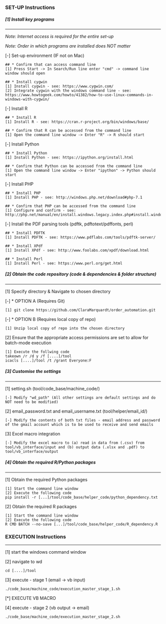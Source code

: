 ### SET-UP Instructions

##### [1] Install key programs
---------------------------

_Note: Internet access is required for the entire set-up_

_Note: Order in which programs are installed does NOT matter_

[-] Set-up environment (IF not on Mac)
````
## * Confirm that can access command line
[1] Press Start -> In Search/Run line enter "cmd" -> command line window should open

## * Install cygwin
[1] Install cygwin - see: https://www.cygwin.com/
[2] Integrate cygwin with the windows command line - see: https://www.howtogeek.com/howto/41382/how-to-use-linux-commands-in-windows-with-cygwin/
````

[-] Install R  
````	
## * Install R
[1] Install R - see: https://cran.r-project.org/bin/windows/base/

## * Confirm that R can be accessed from the command line
[1] Open the command line window -> Enter "R" -> R should start
````

[-] Install Python 
````
## * Install Python
[1] Install Python - see: https://ipython.org/install.html

## * Confirm that Python can be accessed from the command line
[1] Open the command line window -> Enter "ipython" -> Python should start
````

[-] Install PHP 
````
## * Install PHP
[1] Install PHP - see: http://windows.php.net/download#php-7.1

## * Confirm that PHP can be accessed from the command line
[1] Configure and confirm - see: 
http://php.net/manual/en/install.windows.legacy.index.php#install.windows.legacy.commandline
````

[-] Install the PDF parsing tools (pdftk, pdftotext/pdffonts, perl)
````
## * Install PDFTK
[1] Install PDFTK - see: https://www.pdflabs.com/tools/pdftk-server/

## * Install XPdf
[1] Install XPdf - see: http://www.foolabs.com/xpdf/download.html

## * Install Perl
[1] Install Perl - see: https://www.perl.org/get.html
````

##### [2] Obtain the code repository (code & dependencies & folder structure) 
---------------------------

[1] Specify directory & Navigate to chosen directory

[-] * OPTION A (Requires Git)
````
[1] git clone https://github.com/ClaraMarquardt/order_automation.git
````

[-] * OPTION B (Requires local copy of repo)
````
[1] Unzip local copy of repo into the chosen directory
````

[2] Ensure that the appropriate access permissions are set to allow for batch-mode execution
````
[1] Execute the follwing code
takeown /r /d y /f [....]/tool
icacls [....]/tool /t /grant Everyone:F
`````

##### [3] Customise the settings
---------------------------

[1] setting.sh (tool/code_base/machine_code/)
````
[-] Modify "wd_path" (All other settings are default settings and do NOT need to be modified)
````

[2] email_password.txt and email_username.txt (tool/helper/email_id/)
````
[-] Modify the contents of both txt files - email address and password of the gmail account which is to be used to receive and send emails
````

[3] Excel macro integration
````
[-] Modify the excel macro to (a) read in data from (.csv) from tool/vb_interface/input and (b) output data (.xlsx and .pdf) to tool/vb_interface/output
````

##### [4] Obtain the required R/Python packages
---------------------------

[1] Obtain the required Python packages
````
[1] Start the command line window
[2] Execute the following code 
pip install -r [...]/tool/code_base/helper_code/python_dependency.txt
````

[2] Obtain the required R packages
````
[1] Start the command line window
[2] Execute the following code 
R CMD BATCH --no-save [...]/tool/code_base/helper_code/R_dependency.R
````

### EXECUTION Instructions
----------------------------------------------------------------------------

[1] start the windows command window 

[2] navigate to wd
````
cd [....]/tool
````

[3] execute - stage 1 (email -> vb input)
````
./code_base/machine_code/execution_master_stage_1.sh
````

[*] EXECUTE VB MACRO

[4] execute - stage 2 (vb output -> email)
````
./code_base/machine_code/execution_master_stage_2.sh
````
